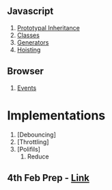 ## Javascript

1. [Prototypal Inheritance](/javascript/01-Prototypal-Inheritance/01-Prototypal-Inheritance.md)
2. [Classes](/javascript/02-Classes/02-Classes.md)
3. [Generators](/javascript//03-Generators/03-Generators.md)
4. [Hoisting](/javascript//04-Hoisting/04-Hoisting.md)

## Browser

1. [Events](/browser/01-Events/01-Events.md)

# Implementations

1. [Debouncing]
2. [Throttling]
3. [Polifils]
   1. Reduce

## 4th Feb Prep - [Link](/helpers/README.md)
